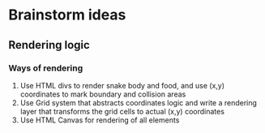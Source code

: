 # Brainstorm ideas

## Rendering logic

### Ways of rendering

1. Use HTML divs to render snake body and food, and use (x,y) coordinates to mark boundary and collision areas
2. Use Grid system that abstracts coordinates logic and write a rendering layer that transforms the grid cells to actual (x,y) coordinates
3. Use HTML Canvas for rendering of all elements
